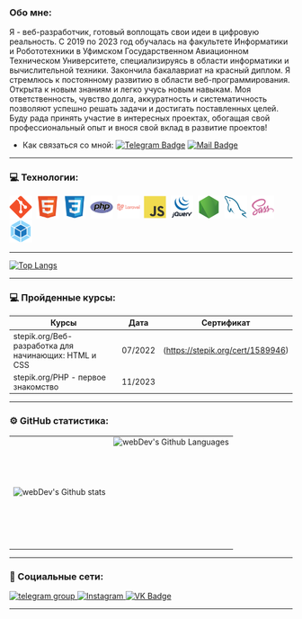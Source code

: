 ### Обо мне:

Я - веб-разработчик, готовый воплощать свои идеи в цифровую реальность.
С 2019 по 2023 год обучалась на факультете Информатики и Робототехники в Уфимском Государственном Авиационном Техническом Университете, специализируясь в области информатики и вычислительной техники. Закончила бакалавриат на красный диплом.
Я стремлюсь к постоянному развитию в области веб-программирования. Открыта к новым знаниям и легко учусь новым навыкам. Моя ответственность, чувство долга, аккуратность и систематичность позволяют  успешно решать задачи и достигать поставленных целей.
Буду рада принять участие в интересных проектах, обогащая свой профессиональный опыт и внося свой вклад в развитие проектов!


-  Как связаться со мной: [![Telegram Badge](https://img.shields.io/badge/-ktsmsnv-blue?style=flat&logo=Telegram&logoColor=white)](https://t.me/ktsmsnv) [![Mail Badge](https://img.shields.io/badge/e-mail-mail?logoColor=yellow&color=yellow
)](mailto:ktsmsnv@yandex.ru)

---
### 💻 Технологии:

<div>
  <img src="https://github.com/devicons/devicon/blob/master/icons/git/git-original.svg" title="git" alt="git" width="40" height="40"/>&nbsp
  <img src="https://github.com/devicons/devicon/blob/master/icons/html5/html5-original.svg" title="html5" alt="html5" width="40" height="40"/>&nbsp
  <img src="https://github.com/devicons/devicon/blob/master/icons/css3/css3-original.svg" title="css" alt="css" width="40" height="40"/>&nbsp
  <img src="https://github.com/devicons/devicon/blob/master/icons/php/php-original.svg" title="php" alt="php" width="40" height="40"/>&nbsp
  <img src="https://github.com/devicons/devicon/blob/master/icons/laravel/laravel-line-wordmark.svg" title="laravel" alt="laravel" width="40" height="40"/>&nbsp
  <img src="https://github.com/devicons/devicon/blob/master/icons/javascript/javascript-original.svg" title="javascript" alt="javascript" width="40" height="40"/>&nbsp
  <img src="https://github.com/devicons/devicon/blob/master/icons/jquery/jquery-original-wordmark.svg" title="jquery" alt="jquery" width="40" height="40"/>&nbsp
  <img src="https://github.com/devicons/devicon/blob/master/icons/nodejs/nodejs-original.svg" title="nodejs" alt="nodejs" width="40" height="40"/>&nbsp
  <img src="https://github.com/devicons/devicon/blob/master/icons/mysql/mysql-original.svg" title="mysql" alt="mysql" width="40" height="40"/>&nbsp
  <img src="https://github.com/devicons/devicon/blob/master/icons/sass/sass-original.svg" title="sass/scss" alt="sass/scss" width="40" height="40"/>&nbsp;
  <img src="https://github.com/devicons/devicon/blob/master/icons/webpack/webpack-original.svg" title="webpack" alt="webpack" width="40" height="40"/>&nbsp;
</div>

---

[![Top Langs](https://github-readme-stats.vercel.app/api/top-langs/?username=ktsmsnv&layout=compact)](https://github.com/ktsmsnv/github-readme-stats)

---


 ### 💻 Пройденные курсы:

| Курсы                                                           | Дата    | Сертификат                       |
| --------------------------------------------------------------- | ------- | -------------------------------- |
| stepik.org/Веб-разработка для начинающих: HTML и CSS            | 07/2022 |(https://stepik.org/cert/1589946) |
| stepik.org/PHP - первое знакомство                              | 11/2023 |                                  |

---



### ⚙️ GitHub статистика:

<table>
  <tr>
    <td>
      <img align="left" src="http://github-readme-streak-stats.herokuapp.com?user=ktsmsnv&theme=dark&background=000000" alt="webDev's Github stats" />
    </td>
    <td>
      <img height="195px" align="right" alt="webDev's Github Languages" src="https://github-readme-stats-sigma-five.vercel.app/api/top-langs/?username=ktsmsnv&layout=compact&theme=vision-friendly-dark" />
    </td>
  </tr>
</table>

---

### 🤝 Социальные сети:

  <div id="badges">
    <a href="https://t.me/ktsmsnv" target="_blank">
      <img src="https://cdn-icons-png.flaticon.com/512/2111/2111646.png" width="40" height="40" alt="telegram group" />
    </a>
    <a href="https://instagram.com/ktsmsnv" target="_blank">
      <img src="https://github.com/ktsmsnv/ktsmsnv/assets/126246369/f959bc1d-beca-4011-890d-d92f64f48b8e"  width="40" height="40" alt="Instagram"/>
    </a>
    <a href="https://vk.com/ktsmsnv" target="_blank">
      <img src="https://cdn-icons-png.flaticon.com/512/145/145813.png" width="40" height="40" alt="VK Badge"/>
    </a>
  </div>

---

